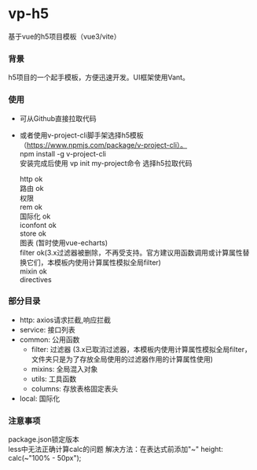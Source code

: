 # vp-h5
基于vue的h5项目模板（vue3/vite）

### 背景
h5项目的一个起手模板，方便迅速开发。UI框架使用Vant。

### 使用
* 可从Github直接拉取代码
* 或者使用v-project-cli脚手架选择h5模板（https://www.npmjs.com/package/v-project-cli）。<br/>
  npm install -g v-project-cli <br/>
  安装完成后使用 vp init my-project命令 选择h5拉取代码<br/>

  http ok<br/>
  路由 ok<br/>
  权限 <br/>
  rem ok<br/>
  国际化 ok <br/>
  iconfont ok <br/>
  store ok<br/>
  图表 (暂时使用vue-echarts) <br/>
  filter ok(3.x过滤器被删除，不再受支持。官方建议用函数调用或计算属性替换它们，本模板内使用计算属性模拟全局filter)<br/>
  mixin ok<br/>
  directives <br/>

### 部分目录
* http: axios请求拦截,响应拦截
* service: 接口列表
* common: 公用函数
  * filter: 过滤器 (3.x已取消过滤器，本模板内使用计算属性模拟全局filter，文件夹只是为了存放全局使用的过滤器作用的计算属性使用)
  * mixins: 全局混入对象
  * utils: 工具函数
  * columns: 存放表格固定表头
* local: 国际化

### 注意事项
package.json锁定版本 <br/>
less中无法正确计算calc的问题 解决方法：在表达式前添加"~" height: calc(~"100% - 50px");

